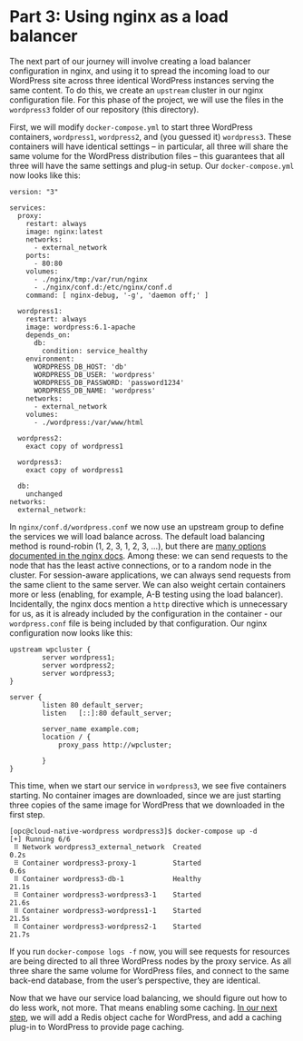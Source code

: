# Part 3: Using nginx as a load balancer

The next part of our journey will involve creating a load balancer
configuration in nginx, and using it to spread the incoming load to our
WordPress site across three identical WordPress instances serving the same
content. To do this, we create an `upstream` cluster in our nginx
configuration file. For this phase of the project, we will use the files
in the `wordpress3` folder of our repository (this directory).

First, we will modify `docker-compose.yml` to start three WordPress containers,
`wordpress1`, `wordpress2`, and (you guessed it) `wordpress3`. These containers
will have identical settings – in particular, all three will share the same
volume for the WordPress distribution files – this guarantees that all three
will have the same settings and plug-in setup. Our `docker-compose.yml` now
looks like this:

```
version: "3"

services:
  proxy:
    restart: always
    image: nginx:latest
    networks: 
      - external_network
    ports:
      - 80:80
    volumes:
      - ./nginx/tmp:/var/run/nginx
      - ./nginx/conf.d:/etc/nginx/conf.d
    command: [ nginx-debug, '-g', 'daemon off;' ]

  wordpress1:
    restart: always
    image: wordpress:6.1-apache
    depends_on:
      db:
        condition: service_healthy
    environment:
      WORDPRESS_DB_HOST: 'db'
      WORDPRESS_DB_USER: 'wordpress'
      WORDPRESS_DB_PASSWORD: 'password1234'
      WORDPRESS_DB_NAME: 'wordpress'
    networks:
      - external_network
    volumes:
      - ./wordpress:/var/www/html

  wordpress2:
    exact copy of wordpress1

  wordpress3:
    exact copy of wordpress1

  db:
    unchanged
networks:
  external_network:
```

In `nginx/conf.d/wordpress.conf` we now use an upstream group to define the
services we will load balance across. The default load balancing method is
round-robin (1, 2, 3, 1, 2, 3, …), but there are [many options documented in
the nginx docs](https://docs.nginx.com/nginx/admin-guide/load-balancer/http-load-balancer/).
Among these: we can send requests to the node that has the least active
connections, or to a random node in the cluster. For session-aware
applications, we can always send requests from the same client to the same
server. We can also weight certain containers more or less (enabling, for
example, A-B testing using the load balancer). Incidentally, the nginx docs
mention a `http` directive which is unnecessary for us, as it is already
included by the configuration in the container - our `wordpress.conf` file
is being included by that configuration. Our nginx configuration now looks
like this:

```
upstream wpcluster {
        server wordpress1;
        server wordpress2;
        server wordpress3;
}

server {
        listen 80 default_server;
        listen   [::]:80 default_server;

        server_name example.com;
        location / {
            proxy_pass http://wpcluster;

        }
}
```

This time, when we start our service in `wordpress3`, we see five containers
starting. No container images are downloaded, since we are just starting three
copies of the same image for WordPress that we downloaded in the first step.

```
[opc@cloud-native-wordpress wordpress3]$ docker-compose up -d
[+] Running 6/6
 ⠿ Network wordpress3_external_network  Created                                                                  0.2s
 ⠿ Container wordpress3-proxy-1         Started                                                                  0.6s
 ⠿ Container wordpress3-db-1            Healthy                                                                 21.1s
 ⠿ Container wordpress3-wordpress3-1    Started                                                                 21.6s
 ⠿ Container wordpress3-wordpress1-1    Started                                                                 21.5s
 ⠿ Container wordpress3-wordpress2-1    Started                                                                 21.7s
```

If you run `docker-compose logs -f` now, you will see requests for resources
are being directed to all three WordPress nodes by the proxy service. As all
three share the same volume for WordPress files, and connect to the same
back-end database, from the user’s perspective, they are identical.

Now that we have our service load balancing, we should figure out how to do
less work, not more. That means enabling some caching.
[In our next step](../wordpress4), we will add a Redis object cache for
WordPress, and add a caching plug-in to WordPress to provide page caching.

